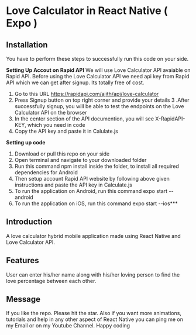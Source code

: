 # Love Calculator in React Native ( Expo )
## Installation
You have to perform these steps to successfully run this code on your side.

****Setting Up Accout on Rapid API****
We will use Love Calculator API avaiable on Rapid API. Before using the Love Calculator API we need api key from Rapid API which we can get after signup. Its totally free of cost.

  1. Go to this URL https://rapidapi.com/ajith/api/love-calculator
  2. Press Signup button on top right corner and provide your details
  3 .After successfully signup, you will be able to test the endpoints on the Love Calculator API on the browser
  4. In the center section of the API documention, you will see X-RapidAPI-KEY, which you need in code
  5. Copy the API key and paste it in Calulate.js

****Setting up code****
  1. Download or pull this repo on your side
  2. Open terminal and navigate to your downloaded folder
  3. Run this command npm install inside the folder, to install all required dependencies for Android
  4. Then setup account Rapid API website by following above given instructions and paste the API key in Calculate.js
  5. To run the application on Android, run this command expo start --android
  6. To run the application on iOS, run this command expo start --ios***
## Introduction
A love calculator hybrid mobile application made using React Native and Love Calculator API.
## Features
User can enter his/her name along with his/her loving person to find the love percentage between each other.
## Message
If you like the repo. Please hit the star. Also if you want more animations, tutorials and help in any other aspect of React Native you can ping me on my Email or on my Youtube Channel. Happy coding
